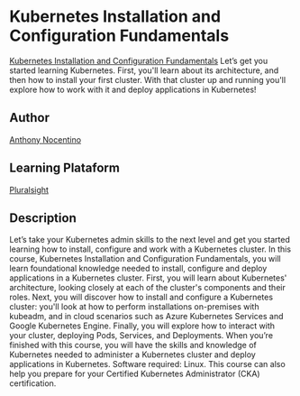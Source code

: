 # Kubernetes Installation and Configuration Fundamentals

[Kubernetes Installation and Configuration Fundamentals](https://app.pluralsight.com/library/courses/kubernetes-installation-configuration-fundamentals/table-of-contents)
Let’s get you started learning Kubernetes. First, you'll learn about its architecture, and then how to install your first cluster. With that cluster up and running you'll explore how to work with it and deploy applications in Kubernetes!

## Author
[Anthony Nocentino](https://app.pluralsight.com/profile/author/anthony-nocentino)

## Learning Plataform
[Pluralsight](https://www.pluralsight.com/)

## Description
Let’s take your Kubernetes admin skills to the next level and get you started learning how to install, configure and work with a Kubernetes cluster. In this course, Kubernetes Installation and Configuration Fundamentals, you will learn foundational knowledge needed to install, configure and deploy applications in a Kubernetes cluster. First, you will learn about Kubernetes' architecture, looking closely at each of the cluster's components and their roles. Next, you will discover how to install and configure a Kubernetes cluster: you'll look at how to perform installations on-premises with kubeadm, and in cloud scenarios such as Azure Kubernetes Services and Google Kubernetes Engine. Finally, you will explore how to interact with your cluster, deploying Pods, Services, and Deployments. When you’re finished with this course, you will have the skills and knowledge of Kubernetes needed to administer a Kubernetes cluster and deploy applications in Kubernetes. Software required: Linux. This course can also help you prepare for your Certified Kubernetes Administrator (CKA) certification.
